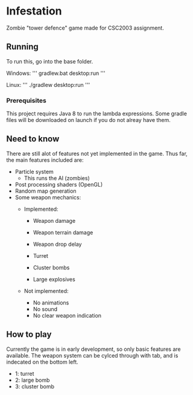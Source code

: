 # Infestation

Zombie "tower defence" game made for CSC2003 assignment.

## Running

To run this, go into the base folder.

Windows:
'''
gradlew.bat desktop:run
'''

Linux:
'''
./gradlew desktop:run
'''

### Prerequisites

This project requires Java 8 to run the lambda expressions.
Some gradle files will be downloaded on launch if you do not alreay have them.

## Need to know

There are still alot of features not yet implemented in the game.
Thus far, the main features included are:
* Particle system
    * This runs the AI (zombies)
* Post processing shaders (OpenGL)
* Random map generation
* Some weapon mechanics:
    * Implemented:
        * Weapon damage
        * Weapon terrain damage
        * Weapon drop delay

        * Turret
        * Cluster bombs
        * Large explosives

    * Not implemented:
        * No animations
        * No sound
        * No clear weapon indication

## How to play

Currently the game is in early development, so only basic features are available.
The weapon system can be cylced through with tab, and is indecated on the bottom left.

* 1: turret
* 2: large bomb
* 3: cluster bomb